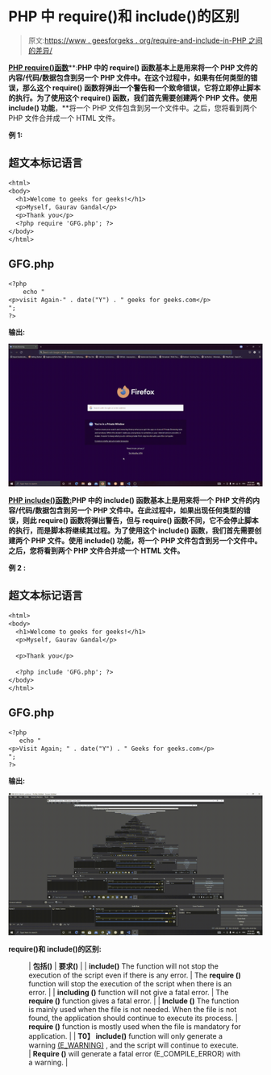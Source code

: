 # PHP 中 require()和 include()的区别

> 原文:[https://www . geesforgeks . org/require-and-include-in-PHP 之间的差异/](https://www.geeksforgeeks.org/difference-between-require-and-include-in-php/)

[**PHP require()函数**](https://www.geeksforgeeks.org/php-inclusion/)**:**PHP 中的 **require()** 函数基本上是用来将一个 PHP 文件的内容/代码/数据包含到另一个 PHP 文件中。在这个过程中，如果有任何类型的错误，那么这个 **require()** 函数将弹出一个警告和一个致命错误，它将立即停止脚本的执行。为了使用这个 **require()** 函数，我们首先需要创建两个 PHP 文件。使用 **include()** 功能**，**将一个 PHP 文件包含到另一个文件中。之后，您将看到两个 PHP 文件合并成一个 HTML 文件。

**例 1:**

## 超文本标记语言

```
<html>
<body>
  <h1>Welcome to geeks for geeks!</h1>
  <p>Myself, Gaurav Gandal</p>
  <p>Thank you</p>
  <?php require 'GFG.php'; ?>
</body>
</html>
```

## GFG.php

```
<?php
    echo "
<p>visit Again-" . date("Y") . " geeks for geeks.com</p>
";
?>
```

**输出:**

![](img/a6cda40c395987378171506c68acc054.png)

[**PHP include()函数:**](https://www.geeksforgeeks.org/php-inclusion/)**PHP 中的 **include()** 函数基本上是用来将一个 PHP 文件的内容/代码/数据包含到另一个 PHP 文件中。在此过程中，如果出现任何类型的错误，则此 **require()** 函数将弹出警告，但与 **require()** 函数不同，它不会停止脚本的执行，而是脚本将继续其过程。为了使用这个 **include()** 函数，我们首先需要创建两个 PHP 文件。使用 **include()** 功能，将一个 PHP 文件包含到另一个文件中。之后，您将看到两个 PHP 文件合并成一个 HTML 文件。**

****例 2** :**

## **超文本标记语言**

```
<html>
<body>
  <h1>Welcome to geeks for geeks!</h1>
  <p>Myself, Gaurav Gandal</p>

  <p>Thank you</p>

  <?php include 'GFG.php'; ?>
</body>
</html>
```

## **GFG.php**

```
<?php
   echo "
<p>Visit Again; " . date("Y") . " Geeks for geeks.com</p>
";
?>
```

****输出:****

**![](img/44c80131db2d97ed10fd3235e2178e9c.png)**

****require()和 include()的区别:****

<figure class="table">

| **包括()** | **要求()** |
| **include()** The function will not stop the execution of the script even if there is any error. | The **require ()** function will stop the execution of the script when there is an error. |
| **including ()** function will not give a fatal error. | The **require ()** function gives a fatal error. |
| **Include ()** The function is mainly used when the file is not needed. When the file is not found, the application should continue to execute its process. | **require ()** function is mostly used when the file is mandatory for application. |
| **T0】 include()** function will only generate a warning [(E_WARNING)](https://www.geeksforgeeks.org/php-types-of-errors/) , and the script will continue to execute. | **Require ()** will generate a fatal error (E_COMPILE_ERROR) with a warning. |

</figure>